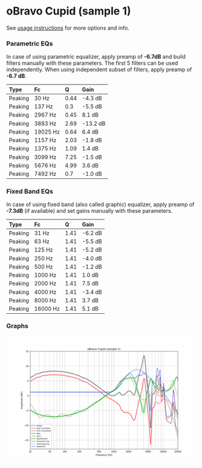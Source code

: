 # oBravo Cupid (sample 1)
See [usage instructions](https://github.com/jaakkopasanen/AutoEq#usage) for more options and info.

### Parametric EQs
In case of using parametric equalizer, apply preamp of **-6.7dB** and build filters manually
with these parameters. The first 5 filters can be used independently.
When using independent subset of filters, apply preamp of **-6.7 dB**.

| Type    | Fc       |    Q | Gain     |
|:--------|:---------|:-----|:---------|
| Peaking | 30 Hz    | 0.44 | -4.3 dB  |
| Peaking | 137 Hz   | 0.3  | -5.5 dB  |
| Peaking | 2967 Hz  | 0.45 | 8.1 dB   |
| Peaking | 3883 Hz  | 2.69 | -13.2 dB |
| Peaking | 19025 Hz | 0.64 | 6.4 dB   |
| Peaking | 1157 Hz  | 2.03 | -1.8 dB  |
| Peaking | 1375 Hz  | 1.09 | 1.4 dB   |
| Peaking | 3099 Hz  | 7.25 | -1.5 dB  |
| Peaking | 5676 Hz  | 4.99 | 3.6 dB   |
| Peaking | 7492 Hz  | 0.7  | -1.0 dB  |

### Fixed Band EQs
In case of using fixed band (also called graphic) equalizer, apply preamp of **-7.3dB**
(if available) and set gains manually with these parameters.

| Type    | Fc       |    Q | Gain    |
|:--------|:---------|:-----|:--------|
| Peaking | 31 Hz    | 1.41 | -6.2 dB |
| Peaking | 63 Hz    | 1.41 | -5.5 dB |
| Peaking | 125 Hz   | 1.41 | -5.2 dB |
| Peaking | 250 Hz   | 1.41 | -4.0 dB |
| Peaking | 500 Hz   | 1.41 | -1.2 dB |
| Peaking | 1000 Hz  | 1.41 | 1.0 dB  |
| Peaking | 2000 Hz  | 1.41 | 7.5 dB  |
| Peaking | 4000 Hz  | 1.41 | -3.4 dB |
| Peaking | 8000 Hz  | 1.41 | 3.7 dB  |
| Peaking | 16000 Hz | 1.41 | 5.1 dB  |

### Graphs
![](./oBravo%20Cupid%20(sample%201).png)